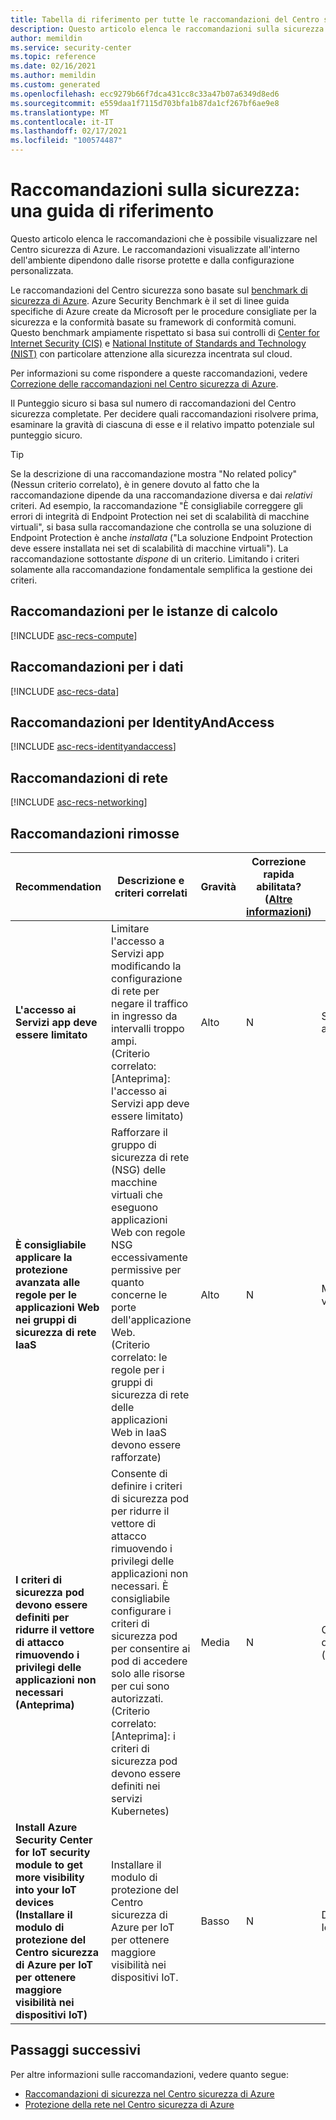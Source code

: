 ```yaml
---
title: Tabella di riferimento per tutte le raccomandazioni del Centro sicurezza di Azure
description: Questo articolo elenca le raccomandazioni sulla sicurezza del Centro sicurezza di Azure che consentono di rafforzare e proteggere le risorse.
author: memildin
ms.service: security-center
ms.topic: reference
ms.date: 02/16/2021
ms.author: memildin
ms.custom: generated
ms.openlocfilehash: ecc9279b66f7dca431cc8c33a47b07a6349d8ed6
ms.sourcegitcommit: e559daa1f7115d703bfa1b87da1cf267bf6ae9e8
ms.translationtype: MT
ms.contentlocale: it-IT
ms.lasthandoff: 02/17/2021
ms.locfileid: "100574487"
---
```

# <a name="security-recommendations---a-reference-guide"></a>Raccomandazioni sulla sicurezza: una guida di riferimento

Questo articolo elenca le raccomandazioni che è possibile visualizzare nel Centro sicurezza di Azure. Le raccomandazioni visualizzate all'interno dell'ambiente dipendono dalle risorse protette e dalla configurazione personalizzata.

Le raccomandazioni del Centro sicurezza sono basate sul [benchmark di sicurezza di Azure](../security/benchmarks/introduction.md). Azure Security Benchmark è il set di linee guida specifiche di Azure create da Microsoft per le procedure consigliate per la sicurezza e la conformità basate su framework di conformità comuni. Questo benchmark ampiamente rispettato si basa sui controlli di [Center for Internet Security (CIS)](https://www.cisecurity.org/benchmark/azure/) e [National Institute of Standards and Technology (NIST)](https://www.nist.gov/) con particolare attenzione alla sicurezza incentrata sul cloud.

Per informazioni su come rispondere a queste raccomandazioni, vedere [Correzione delle raccomandazioni nel Centro sicurezza di Azure](security-center-remediate-recommendations.md).

Il Punteggio sicuro si basa sul numero di raccomandazioni del Centro sicurezza completate. Per decidere quali raccomandazioni risolvere prima, esaminare la gravità di ciascuna di esse e il relativo impatto potenziale sul punteggio sicuro.

> [!TIP]
> Se la descrizione di una raccomandazione mostra "No related policy" (Nessun criterio correlato), è in genere dovuto al fatto che la raccomandazione dipende da una raccomandazione diversa e dai _relativi_ criteri. Ad esempio, la raccomandazione "È consigliabile correggere gli errori di integrità di Endpoint Protection nei set di scalabilità di macchine virtuali", si basa sulla raccomandazione che controlla se una soluzione di Endpoint Protection è anche _installata_ ("La soluzione Endpoint Protection deve essere installata nei set di scalabilità di macchine virtuali"). La raccomandazione sottostante _dispone_ di un criterio.
> Limitando i criteri solamente alla raccomandazione fondamentale semplifica la gestione dei criteri.

## <a name="compute-recommendations"></a><a name='recs-compute'></a>Raccomandazioni per le istanze di calcolo

[!INCLUDE [asc-recs-compute](../../includes/asc-recs-compute.md)]

## <a name="data-recommendations"></a><a name='recs-data'></a>Raccomandazioni per i dati

[!INCLUDE [asc-recs-data](../../includes/asc-recs-data.md)]

## <a name="identityandaccess-recommendations"></a><a name='recs-identityandaccess'></a>Raccomandazioni per IdentityAndAccess

[!INCLUDE [asc-recs-identityandaccess](../../includes/asc-recs-identityandaccess.md)]

## <a name="networking-recommendations"></a><a name='recs-networking'></a>Raccomandazioni di rete

[!INCLUDE [asc-recs-networking](../../includes/asc-recs-networking.md)]

## <a name="deprecated-recommendations"></a>Raccomandazioni rimosse

|Recommendation|Descrizione e criteri correlati|Gravità|Correzione rapida abilitata? ([Altre informazioni](security-center-remediate-recommendations.md#quick-fix-remediation))|Tipo di risorsa|
|----|----|----|----|----|
|**L'accesso ai Servizi app deve essere limitato**|Limitare l'accesso a Servizi app modificando la configurazione di rete per negare il traffico in ingresso da intervalli troppo ampi.<br>(Criterio correlato: [Anteprima]: l'accesso ai Servizi app deve essere limitato)|Alto|N|Servizio app|
|**È consigliabile applicare la protezione avanzata alle regole per le applicazioni Web nei gruppi di sicurezza di rete IaaS**|Rafforzare il gruppo di sicurezza di rete (NSG) delle macchine virtuali che eseguono applicazioni Web con regole NSG eccessivamente permissive per quanto concerne le porte dell'applicazione Web.<br>(Criterio correlato: le regole per i gruppi di sicurezza di rete delle applicazioni Web in IaaS devono essere rafforzate)|Alto|N|Macchina virtuale|
|**I criteri di sicurezza pod devono essere definiti per ridurre il vettore di attacco rimuovendo i privilegi delle applicazioni non necessari (Anteprima)**|Consente di definire i criteri di sicurezza pod per ridurre il vettore di attacco rimuovendo i privilegi delle applicazioni non necessari. È consigliabile configurare i criteri di sicurezza pod per consentire ai pod di accedere solo alle risorse per cui sono autorizzati.<br>(Criterio correlato: [Anteprima]: i criteri di sicurezza pod devono essere definiti nei servizi Kubernetes)|Media|N|Calcolo delle risorse (contenitori)|
|**Install Azure Security Center for IoT security module to get more visibility into your IoT devices (Installare il modulo di protezione del Centro sicurezza di Azure per IoT per ottenere maggiore visibilità nei dispositivi IoT)**|Installare il modulo di protezione del Centro sicurezza di Azure per IoT per ottenere maggiore visibilità nei dispositivi IoT.|Basso|N|Dispositivo IoT|

## <a name="next-steps"></a>Passaggi successivi

Per altre informazioni sulle raccomandazioni, vedere quanto segue:

- [Raccomandazioni di sicurezza nel Centro sicurezza di Azure](security-center-recommendations.md)
- [Protezione della rete nel Centro sicurezza di Azure](security-center-network-recommendations.md)
